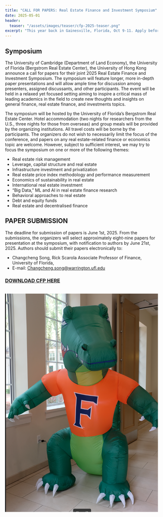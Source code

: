 ```yaml
---
title: "CALL FOR PAPERS: Real Estate Finance and Investment Symposium"
date: 2025-05-01
header:
  teaser: "/assets/images/teaser/cfp-2025-teaser.png"
excerpt: "This year back in Gainesville, Florida, Oct 9-11. Apply before June 1st."
---
```


## Symposium

The University of Cambridge (Department of Land Economy), the University of Florida (Bergstrom Real Estate Center), the University of Hong Kong announce a call for papers for their joint 2025 Real Estate Finance and Investment Symposium. The symposium will feature longer, more in-depth paper presentations and will allow ample time for discussion among presenters, assigned discussants, and other participants. The event will be held in a relaxed yet focused setting aiming to inspire a critical mass of leading academics in the field to create new thoughts and insights on general finance, real estate finance, and investments topics.

The symposium will be hosted by the University of Florida’s Bergstrom Real Estate Center. Hotel accommodation (two nights for researchers from the U.S., three nights for those from overseas) and group meals will be provided by the organizing institutions. All travel costs will be borne by the participants.  The organizers do not wish to necessarily limit the focus of the conference, and papers on any real estate-related finance or economics topic are welcome. However, subject to sufficient interest, we may try to focus the symposium on one or more of the following themes:

* Real estate risk management
* Leverage, capital structure and real estate
* Infrastructure investment and privatization
* Real estate price index methodology and performance measurement
* Economics of sustainability in real estate
* International real estate investment
* “Big Data,” ML and AI in real estate finance research
* Behavioral approaches to real estate
* Debt and equity funds
* Real estate and decentralised finance

## PAPER SUBMISSION

The deadline for submission of papers is June 1st, 2025. From the submissions, the organizers will select approximately eight-nine papers for presentation at the symposium, with notification to authors by June 21st, 2025.
Authors should submit their papers electronically to:

* Changcheng Song, Rick Scarola Associate Professor of Finance, University of Florida,
* E-mail: Changcheng.song@warrington.ufl.edu

<h3><a href="assets/papers/2025 Symposium Call for Papers.pdf">DOWNLOAD CFP HERE</a></h3>

<br>

<img src="/assets/images/cfp-2025.png" />


